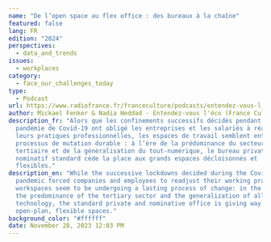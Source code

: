 ```yaml
---
name: "De l’open space au flex office : des bureaux à la chaîne"
featured: false
lang: FR
edition: "2024"
perspectives:
  - data_and_trends
issues:
  - workplaces
category:
  - face_our_challenges_today
type:
  - Podcast
url: https://www.radiofrance.fr/franceculture/podcasts/entendez-vous-l-eco/de-l-open-space-au-flex-office-des-bureaux-a-la-chaine-4816269
author: Mickael Fenker & Nadia Heddad - Entendez-vous l'éco (France Culture)
description_fr: "Alors que les confinements successifs décidés pendant la
  pandémie de Covid-19 ont obligé les entreprises et les salariés à réadapter
  leurs pratiques professionnelles, les espaces de travail semblent entamer un
  processus de mutation durable : à l’ère de la prédominance du secteur
  tertiaire et de la généralisation du tout-numérique, le bureau privatif et
  nominatif standard cède la place aux grands espaces décloisonnés et
  flexibles."
description_en: "While the successive lockdowns decided during the Covid-19
  pandemic forced companies and employees to readjust their working practices,
  workspaces seem to be undergoing a lasting process of change: in the era of
  the predominance of the tertiary sector and the generalization of all-digital
  technology, the standard private and nominative office is giving way to large,
  open-plan, flexible spaces."
background_color: "#ffffff"
date: November 28, 2023 12:03 PM
---
```

